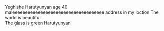 Yeghishe 
Harutyunyan
age 40
maleeeeeeeeeeeeeeeeeeeeeeeeeeeeeeeeeeee
address in my loction 
The world is beautiful       
The glass is green 
Harutyunyan 